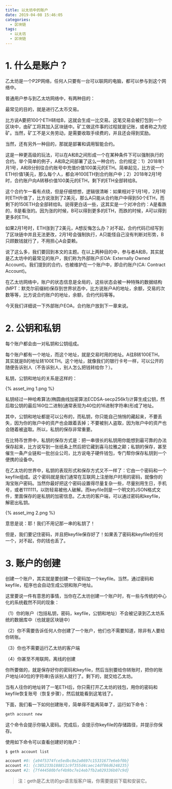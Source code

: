 ```yaml
---
title: 以太坊中的账户
date: 2019-04-08 15:46:05
categories:
  - 区块链
tags:
  - 以太坊
  - 区块链
---
```


# 1. 什么是账户？

乙太坊是一个P2P网络，任何人只要有一台可以联网的电脑，都可以参与到这个网络中。

普通用户参与到乙太坊网络中，有两种目的：

最常见的目的，就是进行乙太币交易。

比方说A要把100个ETH转给B，这就会生成一比交易。这笔交易会被打包到一个区块中，由矿工将其加入区块链中。矿工做这件事的过程就是记账，或者称之为挖矿。当然，矿工不是义务劳动，是需要收取手续费的，并且还会得到奖励。

当然，还有另外一种目的，那就是部署和调用智能合约。

这是一种更高级的玩法，可以在A和B之间形成一个在某种条件下可以强制执行的合约。举个简单的例子，A和B之间部署了这么一种合约，合约规定：1）2018年1月1号，A和B分别往合约账号中充值价值100美元的ETH。简单起见，比方说一个ETH价值1美元，那么每个人，都会冲100ETH到合约账户中；2）2018年2月1号时，合约账户向A转移价值100美元的ETH，剩下的ETH全部转给B。

这个合约乍一看有点绕，但是仔细想想，逻辑很清晰：如果相对于1月1号，2月1号时ETH升值了，比方说涨到了2美元，那么A只能从合约账户中得到50个ETH，而剩下的150ETH会全部转给B。说得更白话一些，这其实是一个对冲合约：A是看跌的，B是看涨的。因为涨的时候，B可以得到更多的ETH，而跌的时候，A可以得到更多的ETH。

如果2月1号时，ETH涨到了2美元，A想反悔怎么办？对不起，合约代码已经写到了区块链中并且无法更改，2月1号会强制执行，A只能怪自己没有判断对形势，B只顾数钱就行了，不用担心A会耍赖。

说了这么多，我们要回到本文的主题。在以上两种目的中，参与者A和B，其实就是乙太坊中的最常见的账户，我们称为外部账户(EOA: Externally Owned Account)。我们提到的合约，也被维护在一个账户中，即合约账户(CA: Contract Account)。

在乙太坊网络中，账户的状态信息是全局的，这些状态会被一种特殊的数据结构(MPT：默克尔前缀树)保存到世界状态中，比方说账户A的地址，余额，交易的次数等等，比方说合约账户的地址，余额，合约代码等等。

今天我们详细说一下外部账户EOA，合约账户放到下一章来说。



# 2. 公钥和私钥

每个账户都会由一对私钥和公钥组成。

每个账户都有一个地址，而这个地址，就是交易时用的地址。A往B转100ETH，其实就是B的地址转100ETH。这个地址，就像我们的银行卡号一样，可以公开的随便告诉别人（不告诉别人，别人怎么把钱转给你？）。

私钥，公钥和地址的关系是这样的：

{% asset_img 1.png %}

私钥经过一种哈希算法(椭圆曲线加密算法ECDSA-secp256k1)计算生成公钥，然后取公钥的最后160位二进制(通常表现为40位的16进制字符串)形成了地址。

其中，公钥和地址都是可以公布的，而私钥，你只能自己悄悄的藏起来，不要丢失，因为你的账户中的资产也会跟着丢掉；不要被别人盗取，因为账户中的资产也会随着被盗取。所以，私钥的保存非常重要。

在比特币世界中，私钥的保存方式是：把一串很长的私钥用你能想到最可靠的办法保存起来，比方说写到一张纸条上然后把它藏到喜马拉雅之颠；私钥的保存，甚至催生一条产业链和一批创业公司，比方说电子硬件钱包，专门帮你保存私钥到一个便携的设备中。

在乙太坊的世界中，私钥的表现形式和保存方式又不一样了：它由一个密码和一个keyfile组成。这个密码就是我们通常在互联网上注册账户时用的密码，就像你的淘宝账户密码。当然你最好把这个密码设置得尽量复杂一些，尽量别用生日，手机号，或者1111111，以防轻易被他人破解。而keyfile则是一个明文的JSON格式文件，里面保存的是私钥的加密信息。乙太坊的客户端，可以通过密码和keyfile，解密出私钥。

{% asset_img 2.png %}

意思是说：耶！我们不用记那一串的私钥了！

但是，我们要记住密码，并且把keyfile保存好了！如果丢了密码和keyfile的任何一个，对不起，你的钱也丢了。



# 3. 账户的创建

创建一个账户，其实就是要创建一个密码加一个keyfile。当然，通过密码和keyfile，程序也会自动生成公钥和账户地址。

这里要说一件有意思的事情，当你在乙太坊创建一个账户时，有一些与传统的中心化的系统截然不同的现象：

（1）你的账户（包括私钥，密码，keyfile，公钥和地址）不会被记录到乙太坊系统的数据库中（也就是区块链中）

（2）你不需要告诉任何人你创建了一个账户，他们也不需要知道，除非有人要给你转账。

（3）你也不需要运行乙太坊的客户端

（4）你甚至不用联网，离线的创建

你所要做的，就是保存好你的密码和keyfile，然后当别要给你转账时，把你的账户地址(40位的字符串)告诉别人就行了。剩下的，就交给乙太坊。

当有人往你的地址转了一笔ETH后，你只需打开乙太坊的钱包，用你的密码和keyfile恢复账号（恢复步骤），然后就能看到这笔钱了。

下面，我们看一下如何创建账号，简单得不能再简单了，运行如下命令：

```bash
geth account new
```

这个命令会提示你输入密码。完成后，会提示你keyfile的存储路径，并提示你保存。

使用如下命令可以查看创建好的账户：

```bash
$ geth account list

account #0: {a94f5374fce5edbc8e2a8697c15331677e6ebf0b}
account #1: {c385233b188811c9f355d4caec14df86d6248235}
account #2: {7f444580bfef4b9bc7e14eb7fb2a029336b07c9d}
```

> 注：geth是乙太坊的go语言版客户端，你需要提前下载和安装它。

